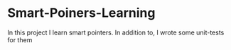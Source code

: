 # Smart-Poiners-Learning
In this project I learn smart pointers. In addition to, I wrote some unit-tests for them

